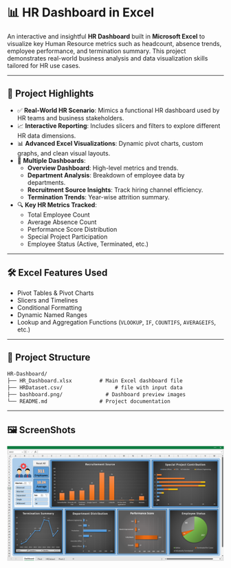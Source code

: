 # 📊 HR Dashboard in Excel

An interactive and insightful **HR Dashboard** built in **Microsoft Excel** to visualize key Human Resource metrics such as headcount, absence trends, employee performance, and termination summary. This project demonstrates real-world business analysis and data visualization skills tailored for HR use cases.

---

## 📌 Project Highlights

- ✅ **Real-World HR Scenario**: Mimics a functional HR dashboard used by HR teams and business stakeholders.
- 📈 **Interactive Reporting**: Includes slicers and filters to explore different HR data dimensions.
- 📊 **Advanced Excel Visualizations**: Dynamic pivot charts, custom graphs, and clean visual layouts.
- 📂 **Multiple Dashboards**:
  - **Overview Dashboard**: High-level metrics and trends.
  - **Department Analysis**: Breakdown of employee data by departments.
  - **Recruitment Source Insights**: Track hiring channel efficiency.
  - **Termination Trends**: Year-wise attrition summary.
- 🔍 **Key HR Metrics Tracked**:
  - Total Employee Count
  - Average Absence Count
  - Performance Score Distribution
  - Special Project Participation
  - Employee Status (Active, Terminated, etc.)

---

## 🛠️ Excel Features Used

- Pivot Tables & Pivot Charts  
- Slicers and Timelines  
- Conditional Formatting  
- Dynamic Named Ranges  
- Lookup and Aggregation Functions (`VLOOKUP`, `IF`, `COUNTIFS`, `AVERAGEIFS`, etc.)

---

## 📁 Project Structure
```plaintext
HR-Dashboard/
├── HR_Dashboard.xlsx         # Main Excel dashboard file
├── HRDataset.csv/                 # file with input data
├── bashboard.png/              # Dashboard preview images
└── README.md                 # Project documentation
```
---

## 🖼️ ScreenShots
![Main Dashboard](dashboard.png)
